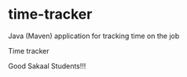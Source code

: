 # time-tracker
Java (Maven) application for tracking time on the job

Time tracker

Good Sakaal Students!!!

